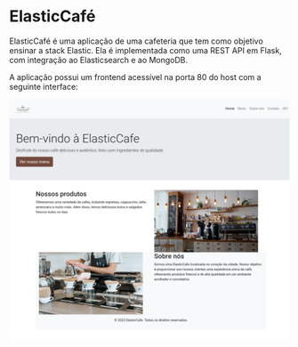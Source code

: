 # ElasticCafé

ElasticCafé é uma aplicação de uma cafeteria que tem como objetivo ensinar a stack Elastic. Ela é implementada como uma REST API em Flask, com integração ao Elasticsearch e ao MongoDB.

A aplicação possui um frontend acessível na porta 80 do host com a seguinte interface:

![home](img/full_site.png)